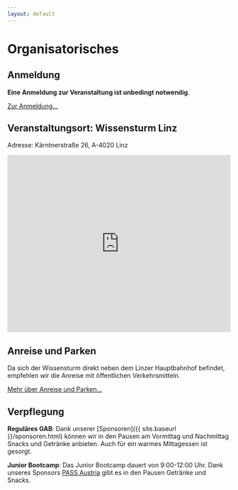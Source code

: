```yaml
---
layout: default
---
```


# Organisatorisches

## Anmeldung

**Eine Anmeldung zur Veranstaltung ist unbedingt notwendig**.

[Zur Anmeldung...](https://www.eventbrite.de/e/global-azure-bootcamp-austria-2018-tickets-41621435835)

## Veranstaltungsort: Wissensturm Linz

Adresse: Kärntnerstraße 26, A-4020 Linz

<iframe src="https://www.google.com/maps/embed?pb=!1m18!1m12!1m3!1d2654.627600590597!2d14.286188215478958!3d48.29077984845738!2m3!1f0!2f0!3f0!3m2!1i1024!2i768!4f13.1!3m3!1m2!1s0x477397bd61b10041%3A0x3bb22d05774c1bc6!2sWissensturm+-+Volkshochschule+und+Stadtbibliothek+Linz!5e0!3m2!1sde!2sat!4v1486288106068" width="100%" height="400" frameborder="0" style="border:0" allowfullscreen></iframe>

## Anreise und Parken

Da sich der Wissensturm direkt neben dem Linzer Hauptbahnhof befindet, empfehlen wir die Anreise mit öffentlichen Verkehrsmitteln.

[Mehr über Anreise und Parken...](http://www.linz.at/wissensturm/anreise.asp)<br/>

## Verpflegung

**Reguläres GAB**: Dank unserer [Sponsoren]({{ site.baseurl }}/sponsoren.html) können wir in den Pausen am Vormittag und Nachmittag Snacks und Getränke anbieten. Auch für ein warmes Mittagessen ist gesorgt.

**Junior Bootcamp**: Das Junior Bootcamp dauert von 9:00-12:00 Uhr. Dank unseres Sponsors [PASS Austria](http://austria.pass.org/) gibt es in den Pausen Getränke und Snacks.

